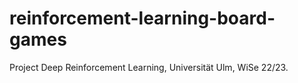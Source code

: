# reinforcement-learning-board-games
Project Deep Reinforcement Learning, Universität Ulm, WiSe 22/23. 
